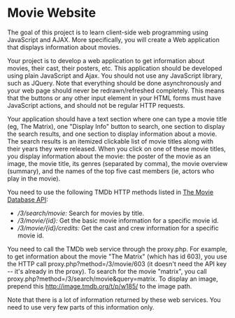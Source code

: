 # Movie Website

 The goal of this project is to learn client-side web programming using JavaScript and AJAX. More specifically, you will create a Web application that displays information about movies.

Your project is to develop a web application to get information about movies, their cast, their posters, etc. This application should be developed using plain JavaScript and Ajax. You should not use any JavaScript library, such as JQuery. Note that everything should be done asynchronously and your web page should never be redrawn/refreshed completely. This means that the buttons or any other input element in your HTML forms must have JavaScript actions, and should not be regular HTTP requests.

Your application should have a text section where one can type a movie title (eg, The Matrix), one "Display Info" button to search, one section to display the search results, and one section to display information about a movie. The search results is an itemized clickable list of movie titles along with their years they were released. When you click on one of these movie titles, you display information about the movie: the poster of the movie as an image, the movie title, its genres (separated by comma), the movie overview (summary), and the names of the top five cast members (ie, actors who play in the movie).

You need to use the following TMDb HTTP methods listed in [The Movie Database API](http://docs.themoviedb.apiary.io/):

* */3/search/movie:* Search for movies by title.
* */3/movie/{id}:* Get the basic movie information for a specific movie id.
* */3/movie/{id}/credits:* Get the cast and crew information for a specific movie id.

You need to call the TMDb web service through the proxy.php. For example, to get information about the movie "The Matrix" (which has id 603), you use the HTTP call proxy.php?method=/3/movie/603 (it doesn't need the API key -- it's already in the proxy). To search for the movie "matrix", you call proxy.php?method=/3/search/movie&query=matrix.
To display an image, prepend this http://image.tmdb.org/t/p/w185/ to the image path.

Note that there is a lot of information returned by these web services. You need to use very few parts of this information only. 